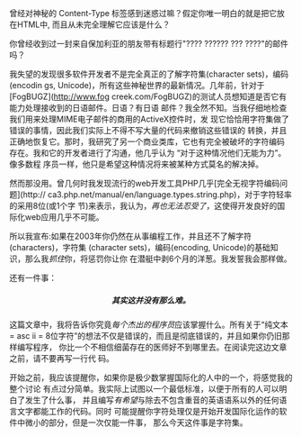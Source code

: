 曾经对神秘的 Content-Type 标签感到迷惑过嘛？假定你唯一明白的就是把它放在HTML中,
而且从未完全理解它应该是什么？  

你曾经收到过一封来自保加利亚的朋友带有标题行"???? ?????? ??? ????"的邮件吗？   

我失望的发现很多软件开发者不是完全真正的了解字符集(character sets)，编码(encodin
gs, Unicode)，所有这些神秘世界的最新情况。几年前，针对于[FogBUGZ](http://www.fog
creek.com/FogBUGZ)的测试人员想知道是否它有能力处理接收到的日语邮件。日语？有日语
邮件？我全然不知。当我仔细地检查我们用来处理MIME电子邮件的商用的ActiveX控件时，发
现它恰恰用字符集做了错误的事情，因此我们实际上不得不写大量的代码来撤销这些错误的
转换，并且正确地恢复它。那时，我研究了另一个商业类库，它也有完全被破坏的字符编码
存在。我和它的开发者进行了沟通，他几乎认为 “对于这种情况他们无能为力”。像多数程
序员一样，他只是希望这种情况将来被某种方式莫名的解决掉。  

然而那没用。曾几何时我发现流行的web开发工具PHP几乎[完全无视字符编码问题](http://
ca3.php.net/manual/en/language.types.string.php)，对于字符轻率的采用8位(或1个字
节)来表示，我认为，*再也无法忍受了*，这使得开发良好的国际化web应用几乎不可能。  

所以我宣布:如果在2003年你仍然在从事编程工作，并且还不了解字符(characters)，字符集
(character sets)，编码(encoding, Unicode)的基础知识，那么我*抓住*你，将惩罚你让你
在潜艇中剥6个月的洋葱。我发誓我会那样做。  

还有一件事：  

<h5 align="center"> 其实这并没有那么难。 </h5>

这篇文章中，我将告诉你究竟*每个杰出的程序员*应该掌握什么。所有关于“纯文本 = asc
ii = 8位字符”的想法不仅是错误的，而且是彻底错误的，并且如果你仍旧那样编写程序，
你比一个不相信细菌存在的医师好不到哪里去。在阅读完这边文章之前，请不要再写一行代
码。  

开始之前，我应该提醒你，如果你是极少数掌握国际化的人中的一个，将感觉我的整个讨论
有点过分简单。我实际上试图以一个最低标准，以便于所有的人可以明白了发生了什么事，
并且编写*有希望*与除去不包含重音的英语语系以外的任何语言文字都能工作的代码。同时
可能提醒你字符处理仅是开始开发国际化运作的软件中微小的部分，但是一次仅能一件事，
那么今天这件事是字符集。
